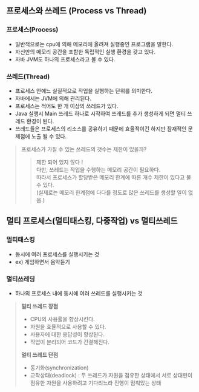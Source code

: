## 프로세스와 쓰레드 (Process vs Thread)

### 프로세스(Process)
 * 일반적으로는 cpu에 의해 메모리에 올려져 실행중인 프로그램을 말한다.
 * 자신만의 메모리 공간을 포함한 독립적인 실행 환경을 갖고 있다.
 * 자바 JVM도 하나의 프로세스라고 볼 수 있다.

### 쓰레드(Thread)
 * 프로세스 안에느 실질적으로 작업을 실행하는 단위를 의미한다.
 * 자바에서는 JVM에 의해 관리된다.
 * 프로세스는 적어도 한 개 이상의 쓰레드가 있다.
 * Java 실행시 Main 쓰레드 하나로 시작하여 쓰레드를 추가 생성하게 되면 멀티 쓰레드 환경이 된다.
 * 쓰레드들은 프로세스의 리소스를 공유하기 때문에 효율적이긴 하지만 잠재적인 문제점에 노출 될 수 있다.

> 프로세스가 가질 수 있는 쓰레드의 갯수는 제한이 있을까?
> > 제한 되어 있지 않다 ! <br>
 >다만, 쓰레드는 작업을 수행하는 메모리 공간이 필요하다. <br>
> 따라서 프로세스가 할당받은 메모리 한계에 따른 개수 제한이 있다고 불 수 있다. <br>
> (실제로는 메모리 한계점에 다다를 정도로 많은 쓰레드를 생성할 일이 없음.)



## 멀티 프로세스(멀티태스킹, 다중작업) vs 멀티쓰레드

### 멀티태스킹 
 * 동시에 여러 프로세스를 실행시키는 것
 * ex) 게임하면서 음악듣기 

### 멀티쓰레딩 
 * 하나의 프로세스 내에 동시에 여러 쓰레드를 실행시키는 것

> **멀티 쓰레드 장점** 
> * CPU의 사용률을 향상시킨다.
> * 자원을 효율적으로 사용할 수 있다.
> * 사용자에 대한 응답성이 향상된다.
> * 작업이 분리되어 코드가 간결해진다.
> 
>
> **멀티 쓰레드 단점**
> * 동기화(synchronization)
> * 교착상태(deadlock) : 두 쓰레드가 자원을 점유한 상태에서 서로 상대펀이 점유한 자원을 사용하려고 기다리느라 진행이 멈춰있는 상태
>
